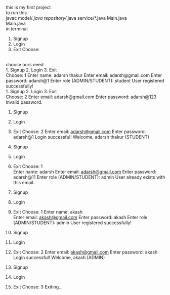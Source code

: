 this is my first project
<br>
 to run this 
 <br>
 javac model/*.java repository/*.java service/*.java Main.java <br>
 Main.java 
 <br>
 in terminal 
 <br>
 1. Signup
3. Login
4. Exit
Choose:
<br>
choose ours need
<br>
1. Signup
2. Login
3. Exit
 <br>
Choose: 1
Enter name: adarsh thakur
Enter email: adarsh@gmail.com
Enter password: adarsh@1
Enter role (ADMIN/STUDENT): student
User registered successfully!
<br>
1. Signup
2. Login
3. Exit
   <br>
Choose: 2
Enter email: adarsh@gmail.com
Enter password: adarsh@123
Invalid password.

1. Signup
2. Login
3. Exit
Choose: 2
Enter email: adarsh@gmail.com
Enter password: adarsh@1
Login successful! Welcome, adarsh thakur (STUDENT)

1. Signup
2. Login
3. Exit
Choose: 1     
Enter name: adarsh
Enter email: adarsh@gmail.com
Enter password: adarsh@11
Enter role (ADMIN/STUDENT): admin
User already exists with this email.

1. Signup
2. Login
3. Exit
Choose: 1
Enter name: akash       
Enter email: akash@gmail.com
Enter password: akash
Enter role (ADMIN/STUDENT): admin
User registered successfully!

1. Signup
2. Login
3. Exit
Choose: 2
Enter email: akash@gmail.com
Enter password: akash
Login successful! Welcome, akash (ADMIN)

1. Signup
2. Login
3. Exit
Choose: 3
Exiting...
